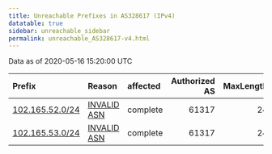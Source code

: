```yaml
---
title: Unreachable Prefixes in AS328617 (IPv4)
datatable: true
sidebar: unreachable_sidebar
permalink: unreachable_AS328617-v4.html
---
```


Data as of 2020-05-16 15:20:00 UTC


<div class="datatable-begin"></div>

| Prefix                                                   | Reason                                                                                                  | affected   |   Authorized AS |   MaxLength | Anchor                                           |   unreachable /24s |
|:---------------------------------------------------------|:--------------------------------------------------------------------------------------------------------|:-----------|----------------:|------------:|:-------------------------------------------------|-------------------:|
| [102.165.52.0/24](https://stat.ripe.net/102.165.52.0/24) | [INVALID ASN](https://rpki-validator.ripe.net/announcement-preview?asn=AS328617&prefix=102.165.52.0/24) | complete   |           61317 |          24 | [AfriNIC](unreachable_AfriNIC_RPKI_Root-v4.html) |                  1 |
| [102.165.53.0/24](https://stat.ripe.net/102.165.53.0/24) | [INVALID ASN](https://rpki-validator.ripe.net/announcement-preview?asn=AS328617&prefix=102.165.53.0/24) | complete   |           61317 |          24 | [AfriNIC](unreachable_AfriNIC_RPKI_Root-v4.html) |                  1 |

<div class="datatable-end"></div>